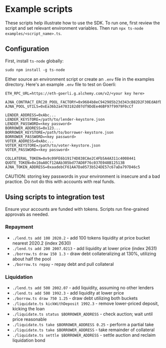 # Example scripts

These scripts help illustrate how to use the SDK.
To run one, first review the script and set relevant environment variables. Then run `npx ts-node examples/<script_name>.ts`.

## Configuration

First, install `ts-node` globally:

```
sudo npm install -g ts-node
```

Either source an environment script or create an `.env` file in the examples directory.
Here's an example `.env` file to test on Goerli:

```
ETH_RPC_URL=https://eth-goerli.g.alchemy.com/v2/<your key here>

AJNA_CONTRACT_ERC20_POOL_FACTORY=0x9684b8eC942985b23d343cB82D2F30EdA8fD7179
AJNA_POOL_UTILS=0xEa36b2a4703182d07df9DdEe46BF97f9979F0cCf

LENDER_ADDRESS=0xAbc...
LENDER_KEYSTORE=/path/to/lender-keystore.json
LENDER_PASSWORD=<key password>
BORROWER_ADDRESS=0x123...
BORROWER_KEYSTORE=/path/to/borrower-keystore.json
BORROWER_PASSWORD=<key password>
VOTER_ADDRESS=0xAbc...
VOTER_KEYSTORE=/path/to/voter-keystore.json
VOTER_PASSWORD=<key password>

COLLATERAL_TOKEN=0x9c09FE6b19174D838CAe2C4Fb5A4A311c4008441
QUOTE_TOKEN=0x10aA0Cf12AAb305bd77AD8F76c037E048B12513B
AJNA_TOKEN_ADDRESS=0xaadebCF61AA7Da0573b524DE57c67aDa797D46c5
```

CAUTION: storing key passwords in your environment is insecure and a bad practice. Do not do this with accounts with real funds.

## Using scripts to integration test

Ensure your accounts are funded with tokens. Scripts run fine-grained approvals as needed.

### Repayment

- `./lend.ts add 100 2020.2` - add 100 tokens liquidity at price bucket nearest 2020.2 (index 2630)
- `./lend.ts add 200 2007.0213` - add liquidity at lower price (index 2631)
- `./borrow.ts draw 150 1.3` - draw debt collateralizing at 130%, utilizing about half the pool
- `./borrow.ts repay` - repay debt and pull collateral

### Liquidation

- `./lend.ts add 500 2002.07` - add liquidity, assuming no other lenders
- `./lend.ts add 500 1992.3` - add liquidity at lower price
- `./borrow.ts draw 750 1.25` - draw debt utilizing both buckets
- `./liquidate.ts kickWithDeposit 1992.3` - remove lower-priced deposit, kicking the loan
- `./liquidate.ts status $BORROWER_ADDRESS` - check auction; wait until price reasonable
- `./liquidate.ts take $BORROWER_ADDRESS 0.25` - perform a partial take
- `./liquidate.ts take $BORROWER_ADDRESS` - take remainder of collateral
- `./liquidate.ts settle $BORROWER_ADDRESS` - settle auction and reclaim liquidation bond
